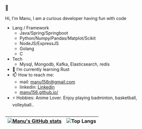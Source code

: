### 👋
Hi, I'm Manu, I am a curious developer having fun with code
- Lang / Framework
    - Java/Spring/Springboot
    - Python/Numpy/Pandas/Matplot/Scikit
    - NodeJS/ExpressJS
    - Golang
    - C
- Tech
    - Mysql, Mongodb, Kafka, Elasticsearch, redis
- 🌱 I’m currently learning Rust
- 📫 How to reach me:  
    - mail: manu156r@gmail.com
    - linkedin: [Linkedin](https://www.linkedin.com/in/manu156/)
    - [manu156.github.io/](https://manu156.github.io/)
- ⚡ Hobbies:
  Anime Lover. Enjoy playing badminton, basketball, volleyball..   

## 
| [![Manu's GitHub stats](https://git-stats-dxtk.vercel.app/api?username=manu156&theme=radical)](https://github.com/manu156/git-stats)  | ![Top Langs](https://git-stats-dxtk.vercel.app/api/top-langs/?username=manu156&layout=compact&theme=radical) |
| :----------------: | :------: | 

<!--
**manu156/manu156** is a ✨ _special_ ✨ repository because its `README.md` (this file) appears on your GitHub profile.

Here are some ideas to get you started:

- 🔭 I’m currently working on ...
- 🌱 I’m currently learning ...
- 👯 I’m looking to collaborate on ...
- 🤔 I’m looking for help with ...
- 💬 Ask me about ...
- 📫 How to reach me: ...
- 😄 Pronouns: ...
- ⚡ Fun fact: ...
-->
